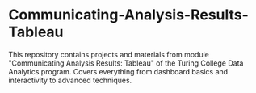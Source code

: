 # Communicating-Analysis-Results-Tableau
This repository contains projects and materials from module "Communicating Analysis Results: Tableau" of the Turing College Data Analytics program. Covers everything from dashboard basics and interactivity to advanced techniques. 
